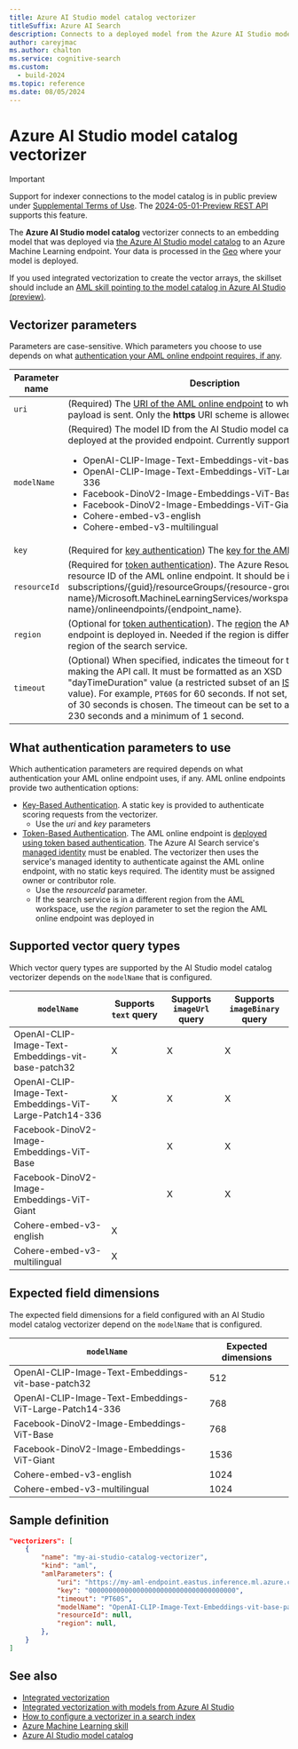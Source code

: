 ```yaml
---
title: Azure AI Studio model catalog vectorizer
titleSuffix: Azure AI Search
description: Connects to a deployed model from the Azure AI Studio model catalog at query time.
author: careyjmac
ms.author: chalton
ms.service: cognitive-search
ms.custom:
  - build-2024
ms.topic: reference
ms.date: 08/05/2024
---
```


#	Azure AI Studio model catalog vectorizer

> [!IMPORTANT] 
> Support for indexer connections to the model catalog is in public preview under [Supplemental Terms of Use](https://azure.microsoft.com/support/legal/preview-supplemental-terms/). The [2024-05-01-Preview REST API](/rest/api/searchservice/indexes/create-or-update?view=rest-searchservice-2024-05-01-Preview&preserve-view=true) supports this feature.

The **Azure AI Studio model catalog** vectorizer connects to an embedding model that was deployed via [the Azure AI Studio model catalog](../ai-studio/how-to/model-catalog.md) to an Azure Machine Learning endpoint. Your data is processed in the [Geo](https://azure.microsoft.com/explore/global-infrastructure/data-residency/) where your model is deployed. 

If you used integrated vectorization to create the vector arrays, the skillset should include an [AML skill pointing to the model catalog in Azure AI Studio (preview)](cognitive-search-aml-skill.md).

## Vectorizer parameters

Parameters are case-sensitive. Which parameters you choose to use depends on what [authentication your AML online endpoint requires, if any](#WhatParametersToUse).

| Parameter name | Description |
|--------------------|-------------|
| `uri` | (Required) The [URI of the AML online endpoint](../machine-learning/how-to-authenticate-online-endpoint.md) to which the _JSON_ payload is sent. Only the **https** URI scheme is allowed. |
| `modelName` | (Required) The model ID from the AI Studio model catalog that is deployed at the provided endpoint. Currently supported values are <ul><li>OpenAI-CLIP-Image-Text-Embeddings-vit-base-patch32 </li><li>OpenAI-CLIP-Image-Text-Embeddings-ViT-Large-Patch14-336 </li><li>Facebook-DinoV2-Image-Embeddings-ViT-Base </li><li>Facebook-DinoV2-Image-Embeddings-ViT-Giant </li><li>Cohere-embed-v3-english </li><li>Cohere-embed-v3-multilingual</ul> |
| `key` | (Required for [key authentication](#WhatParametersToUse)) The [key for the AML online endpoint](../machine-learning/how-to-authenticate-online-endpoint.md). |
| `resourceId` | (Required for [token authentication](#WhatParametersToUse)). The Azure Resource Manager resource ID of the AML online endpoint. It should be in the format subscriptions/{guid}/resourceGroups/{resource-group-name}/Microsoft.MachineLearningServices/workspaces/{workspace-name}/onlineendpoints/{endpoint_name}. |
| `region` | (Optional for [token authentication](#WhatParametersToUse)). The [region](https://azure.microsoft.com/global-infrastructure/regions/) the AML online endpoint is deployed in. Needed if the region is different from the region of the search service. |
| `timeout` | (Optional) When specified, indicates the timeout for the http client making the API call. It must be formatted as an XSD "dayTimeDuration" value (a restricted subset of an [ISO 8601 duration](https://www.w3.org/TR/xmlschema11-2/#dayTimeDuration) value). For example, `PT60S` for 60 seconds. If not set, a default value of 30 seconds is chosen. The timeout can be set to a maximum of 230 seconds and a minimum of 1 second. |

<a name="WhatParametersToUse"></a>

## What authentication parameters to use

Which authentication parameters are required depends on what authentication your AML online endpoint uses, if any. AML online endpoints provide two authentication options:

* [Key-Based Authentication](../machine-learning/how-to-authenticate-online-endpoint.md). A static key is provided to authenticate scoring requests from the vectorizer.
  * Use the _uri_ and _key_ parameters
* [Token-Based Authentication](../machine-learning/how-to-authenticate-online-endpoint.md). The AML online endpoint is [deployed using token based authentication](../machine-learning/how-to-authenticate-online-endpoint.md). The Azure AI Search service's [managed identity](../active-directory/managed-identities-azure-resources/overview.md) must be enabled. The vectorizer then uses the service's managed identity to authenticate against the AML online endpoint, with no static keys required. The identity must be assigned owner or contributor role.
  * Use the _resourceId_ parameter.
  * If the search service is in a different region from the AML workspace, use the _region_ parameter to set the region the AML online endpoint was deployed in

## Supported vector query types

Which vector query types are supported by the AI Studio model catalog vectorizer depends on the `modelName` that is configured.

| `modelName` | Supports `text` query | Supports `imageUrl` query | Supports `imageBinary` query |
|--------------------|-------------|-------------|-------------|
| OpenAI-CLIP-Image-Text-Embeddings-vit-base-patch32 | X | X | X |
| OpenAI-CLIP-Image-Text-Embeddings-ViT-Large-Patch14-336 | X | X | X |
| Facebook-DinoV2-Image-Embeddings-ViT-Base |  | X | X |
| Facebook-DinoV2-Image-Embeddings-ViT-Giant |  | X | X |
| Cohere-embed-v3-english | X |  |  |
| Cohere-embed-v3-multilingual | X |  |  |

## Expected field dimensions

The expected field dimensions for a field configured with an AI Studio model catalog vectorizer depend on the `modelName` that is configured.

| `modelName` | Expected dimensions |
|--------------------|-------------|
| OpenAI-CLIP-Image-Text-Embeddings-vit-base-patch32 | 512 |
| OpenAI-CLIP-Image-Text-Embeddings-ViT-Large-Patch14-336 | 768 |
| Facebook-DinoV2-Image-Embeddings-ViT-Base | 768 |
| Facebook-DinoV2-Image-Embeddings-ViT-Giant | 1536 |
| Cohere-embed-v3-english | 1024 |
| Cohere-embed-v3-multilingual | 1024 |

## Sample definition

```json
"vectorizers": [
    {
        "name": "my-ai-studio-catalog-vectorizer",
        "kind": "aml",
        "amlParameters": {
            "uri": "https://my-aml-endpoint.eastus.inference.ml.azure.com/score",
            "key": "0000000000000000000000000000000000000",
            "timeout": "PT60S",
            "modelName": "OpenAI-CLIP-Image-Text-Embeddings-vit-base-patch3",
            "resourceId": null,
            "region": null,
        },
    }
]
```

## See also

+ [Integrated vectorization](vector-search-integrated-vectorization.md)
+ [Integrated vectorization with models from Azure AI Studio](vector-search-integrated-vectorization-ai-studio.md)
+ [How to configure a vectorizer in a search index](vector-search-how-to-configure-vectorizer.md)
+ [Azure Machine Learning skill](cognitive-search-aml-skill.md)
+ [Azure AI Studio model catalog](../ai-studio/how-to/model-catalog.md)